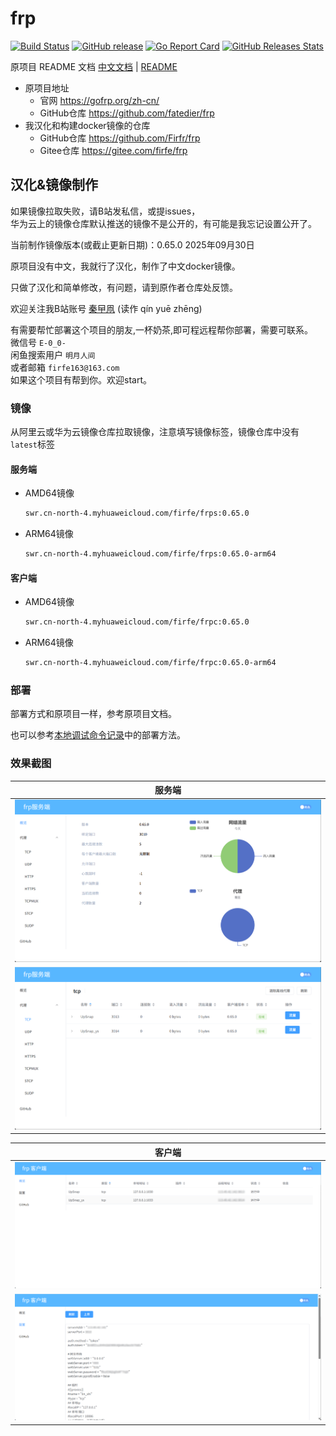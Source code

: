 # frp

[![Build Status](https://circleci.com/gh/fatedier/frp.svg?style=shield)](https://circleci.com/gh/fatedier/frp)
[![GitHub release](https://img.shields.io/github/tag/fatedier/frp.svg?label=release)](https://github.com/fatedier/frp/releases)
[![Go Report Card](https://goreportcard.com/badge/github.com/fatedier/frp)](https://goreportcard.com/report/github.com/fatedier/frp)
[![GitHub Releases Stats](https://img.shields.io/github/downloads/fatedier/frp/total.svg?logo=github)](https://somsubhra.github.io/github-release-stats/?username=fatedier&repository=frp)

原项目 README 文档
[中文文档](README_zh.md) | [README](README_en.md)

- 原项目地址
  - 官网 https://gofrp.org/zh-cn/
  - GitHub仓库 https://github.com/fatedier/frp
- 我汉化和构建docker镜像的仓库
  - GitHub仓库 https://github.com/Firfr/frp
  - Gitee仓库 https://gitee.com/firfe/frp

## 汉化&镜像制作

如果镜像拉取失败，请B站发私信，或提issues，  
华为云上的镜像仓库默认推送的镜像不是公开的，有可能是我忘记设置公开了。

当前制作镜像版本(或截止更新日期)：0.65.0 2025年09月30日

原项目没有中文，我就行了汉化，制作了中文docker镜像。

只做了汉化和简单修改，有问题，请到原作者仓库处反馈。

欢迎关注我B站账号 [秦曱凧](https://space.bilibili.com/17547201) (读作 qín yuē zhēng)  

有需要帮忙部署这个项目的朋友,一杯奶茶,即可程远程帮你部署，需要可联系。  
微信号 `E-0_0-`  
闲鱼搜索用户 `明月人间`  
或者邮箱 `firfe163@163.com`  
如果这个项目有帮到你。欢迎start。

### 镜像

从阿里云或华为云镜像仓库拉取镜像，注意填写镜像标签，镜像仓库中没有`latest`标签

#### 服务端

- AMD64镜像
  ```bash
  swr.cn-north-4.myhuaweicloud.com/firfe/frps:0.65.0
  ```
- ARM64镜像
  ```bash
  swr.cn-north-4.myhuaweicloud.com/firfe/frps:0.65.0-arm64
  ```
#### 客户端

- AMD64镜像
  ```bash
  swr.cn-north-4.myhuaweicloud.com/firfe/frpc:0.65.0
  ```
- ARM64镜像
  ```bash
  swr.cn-north-4.myhuaweicloud.com/firfe/frpc:0.65.0-arm64
  ```

### 部署

部署方式和原项目一样，参考原项目文档。

也可以参考[本地调试命令记录](本地调试命令记录.md)中的部署方法。

### 效果截图

| 服务端 |
| :-: |
| ![服务端-概览](图片/服务端-概览.png) |
| ![服务端-代理](图片/服务端-代理.png) |

| 客户端 |
| :-: |
| ![客户端-概览](图片/客户端-概览.png) |
| ![客户端-配置](图片/客户端-配置.png) |
